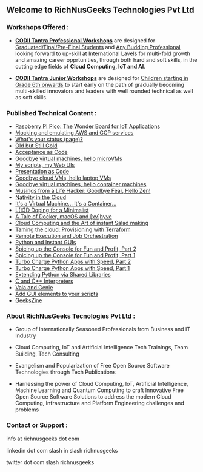 ## Welcome to RichNusGeeks Technologies Pvt Ltd


### Workshops Offered :

- **[CODII Tantra Professional Workshops](cdtntrp.md)** are designed for <ins>Graduated/Final/Pre-Final Students</ins> and <ins>Any Budding Professional</ins>
looking forward to up-skill at International Lavels for multi-fold growth and amazing career opprtunities, through both hard and
soft skills, in the cutting edge fields of **Cloud Computing, IoT and AI**.

- **[CODII Tantra Junior Workshops](cdtntrj.md)** are designed for <ins>Children starting in Grade 6th onwards</ins> to start early on the path of
gradually becoming multi-skilled innovators and leaders with well rounded technical as well as soft skills.


### Published Technical Content :

- [Raspberry PI Pico: The Wonder Board for IoT Applications](https://www.opensourceforu.com/2025/02/raspberry-pi-pico-the-wonder-board-for-iot-applications/)
- [Mocking and emulating AWS and GCP services](https://www.admin-magazine.com/Archive/2024/82/Mocking-and-emulating-AWS-and-GCP-services)
- [What's your status (page)?](https://www.admin-magazine.com/Archive/2023/78/What-s-your-status-page)
- [Old but Still Gold](https://www.admin-magazine.com/Archive/2023/77/A-watchdog-for-every-modern-ix-server)
- [Acceptance as Code](https://www.admin-magazine.com/Archive/2023/73/Verifying-your-configuration)
- [Goodbye virtual machines, hello microVMs](https://www.admin-magazine.com/Archive/2022/71/Goodbye-virtual-machines-hello-microVMs)
- [My scripts, my Web UIs](https://www.linux-magazine.com/Issues/2022/263/OliveTin-and-Script-Server)
- [Presentation as Code](https://www.linux-magazine.com/Issues/2022/262/Present-Slide-Creator)
- [Goodbye cloud VMs, hello laptop VMs](https://www.admin-magazine.com/Archive/2022/69/Goodbye-cloud-VMs-hello-laptop-VMs)
- [Goodbye virtual machines, hello container machines](https://www.admin-magazine.com/Archive/2022/68/Goodbye-virtual-machines-hello-container-machines)
- [Musings from a Life Hacker: Goodbye Fear, Hello Zen!](https://medium.com/@ankur.floss/musings-from-a-life-hacker-goodbye-fear-hello-zen-ab1e11196376)
- [Nativity in the Cloud](https://medium.com/@ankur.floss/nativity-in-the-cloud-f14d9b197306)
- [It's a Virtual Machine... It's a Container...](https://www.linkedin.com/pulse/its-virtual-machine-container-ankur-kumar?trk=portfolio_article-card_title)
- [L(X)D Doping for a Minimalist](https://www.linkedin.com/pulse/lxd-doping-minimalist-ankur-kumar?trk=portfolio_article-card_title)
- [A Tale of Docker, macOS and [xv]hyve](https://www.linkedin.com/pulse/tale-docker-macos-xvhyve-ankur-kumar?trk=pulse-article_more-articles_related-content-card)
- [Cloud Computing and the Art of instant Salad making](https://www.linkedin.com/pulse/cloud-computing-art-instant-salad-making-ankur-kumar?trk=portfolio_article-card_title)
- [Taming the cloud: Provisioning with Terraform](http://opensourceforu.com/2017/10/taming-cloud-provisioning-terraform/)
- [Remote Execution and Job Orchestration](https://richnusgeeks.files.wordpress.com/2015/07/remotexecution_printversion.pdf)
- [Python and Instant GUIs](https://richnusgeeks.files.wordpress.com/2012/05/pythonandinstantgui.pdf)
- [Spicing up the Console for Fun and Profit, Part 2](https://www.opensourceforu.com/2011/11/spicing-up-console-for-fun-profit-2/)
- [Spicing up the Console for Fun and Profit, Part 1](https://www.opensourceforu.com/2011/08/spicing-up-console-for-fun-profit-1/)
- [Turbo Charge Python Apps with Speed, Part 2](https://www.opensourceforu.com/2010/12/turbo-charge-python-apps-with-speed-part-2/)
- [Turbo Charge Python Apps with Speed, Part 1](https://www.opensourceforu.com/2010/07/turbo-charge-python-apps-with-speed-part-1/)
- [Extending Python via Shared Libraries](https://www.opensourceforu.com/2010/05/extending-python-via-shared-libraries/)
- [C and C++ Interpreters](https://richnusgeeks.files.wordpress.com/2016/02/interpretation_lpm.pdf)
- [Vala and Genie](https://richnusgeeks.files.wordpress.com/2016/02/inthebottle_lpm1.pdf)
- [Add GUI elements to your scripts](https://richnusgeeks.files.wordpress.com/2016/02/dialog_lpm.pdf)
- [GeeksZine](https://richnusgeeks.wordpress.com/category/geekszine/)


### About RichNusGeeks Tecnologies Pvt Ltd :

- Group of Internationally Seasoned Professionals from Business and IT Industry

- Cloud Computing, IoT and Artificial Intelligence Tech Trainings, Team Building, Tech Consulting

- Evangelism and Popularization of Free Open Source Software Technologies through Tech Publications

- Harnessing the power of Cloud Computing, IoT, Artificial Intelligence, Machine Learning and Quantum Computing to craft
  Innovative Free Open Source Software Solutions to address the modern Cloud Computing, Infrastructure
  and Platform Engineering challenges and problems

### Contact or Support :

info at richnusgeeks dot com

linkedin dot com slash in slash richnusgeeks

twitter dot com slash richnusgeeks
